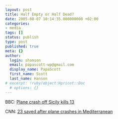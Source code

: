 ```yaml
---
layout: post
title: Half Empty or Half Dead?
date: 2005-08-07 10:14:35.000000000 +02:00
categories:
- media
tags: []
status: publish
type: post
published: true
meta: {}
author:
  login: shanson
  email: papascott-wp@gmail.com
  display_name: PapaScott
  first_name: Scott
  last_name: Hanson
# excerpt: !ruby/object:Hpricot::Doc
  # options: {}
---
```

<p>BBC: <a href="http://news.bbc.co.uk/2/hi/europe/4127636.stm" title="BBC NEWS | Europe | Plane crash off Sicily kills 13">Plane crash off Sicily kills 13</a></p>
<p>CNN: <a href="http://www.cnn.com/2005/WORLD/europe/08/06/sicily.plane/index.html" title="CNN.com - 23 saved after plane crashes in Mediterranean - Aug 6, 2005">23 saved after plane crashes in Mediterranean</a></p>
